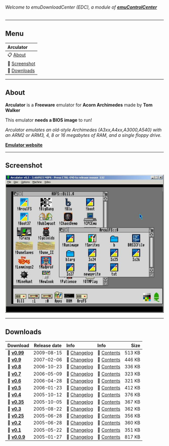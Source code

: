###### Welcome to emuDownloadCenter (EDC), a module of [**emuControlCenter**](https://github.com/PhoenixInteractiveNL/emuControlCenter/wiki)
***
## Menu
| **Arculator** |
|:---------|
| :clipboard: [About](#about) |
| :sunrise: [Screenshot](#screenshot) |
| :floppy_disk: [Downloads](#downloads) |
***
## About
**Arculator** is a **Freeware** emulator for **Acorn Archimedes** made by **Tom Walker**

This emulator **needs a BIOS image** to run!

_Arculator emulates an old-style Archimedes (A3xx,A4xx,A3000,A540) with an ARM2 or ARM3, 4, 8 or 16 megabytes of RAM, and a single floppy drive._

[**Emulator website**](http://b-em.bbcmicro.com/arculator/)
***
## Screenshot
![](https://raw.githubusercontent.com/PhoenixInteractiveNL/edc-masterhook/master/downloadhooks/arculator/arculator_screen.jpg)
***
## Downloads
| Download | Release date  | Info       | Info       | Size       |
|:---------|:-------------:|:-----------|:-----------|-----------:|
| :floppy_disk: [**v0.99**](https://github.com/PhoenixInteractiveNL/edc-repo0001/raw/master/arculator/0.99.7z) | 2009-08-15 | :page_facing_up: [Changelog](https://github.com/PhoenixInteractiveNL/edc-repo0001/blob/master/arculator/0.99_changelog.txt) | :mag_right: [Contents](https://github.com/PhoenixInteractiveNL/edc-repo0001/blob/master/arculator/0.99_contents.txt) | 513 KB |
| :floppy_disk: [**v0.9**](https://github.com/PhoenixInteractiveNL/edc-repo0001/raw/master/arculator/0.9.7z) | 2007-02-06 | :page_facing_up: [Changelog](https://github.com/PhoenixInteractiveNL/edc-repo0001/blob/master/arculator/0.9_changelog.txt) | :mag_right: [Contents](https://github.com/PhoenixInteractiveNL/edc-repo0001/blob/master/arculator/0.9_contents.txt) | 446 KB |
| :floppy_disk: [**v0.8**](https://github.com/PhoenixInteractiveNL/edc-repo0001/raw/master/arculator/0.8.7z) | 2006-10-23 | :page_facing_up: [Changelog](https://github.com/PhoenixInteractiveNL/edc-repo0001/blob/master/arculator/0.8_changelog.txt) | :mag_right: [Contents](https://github.com/PhoenixInteractiveNL/edc-repo0001/blob/master/arculator/0.8_contents.txt) | 336 KB |
| :floppy_disk: [**v0.7**](https://github.com/PhoenixInteractiveNL/edc-repo0001/raw/master/arculator/0.7.7z) | 2006-05-09 | :page_facing_up: [Changelog](https://github.com/PhoenixInteractiveNL/edc-repo0001/blob/master/arculator/0.7_changelog.txt) | :mag_right: [Contents](https://github.com/PhoenixInteractiveNL/edc-repo0001/blob/master/arculator/0.7_contents.txt) | 323 KB |
| :floppy_disk: [**v0.6**](https://github.com/PhoenixInteractiveNL/edc-repo0001/raw/master/arculator/0.6.7z) | 2006-04-28 | :page_facing_up: [Changelog](https://github.com/PhoenixInteractiveNL/edc-repo0001/blob/master/arculator/0.6_changelog.txt) | :mag_right: [Contents](https://github.com/PhoenixInteractiveNL/edc-repo0001/blob/master/arculator/0.6_contents.txt) | 321 KB |
| :floppy_disk: [**v0.5**](https://github.com/PhoenixInteractiveNL/edc-repo0001/raw/master/arculator/0.5.7z) | 2006-01-23 | :page_facing_up: [Changelog](https://github.com/PhoenixInteractiveNL/edc-repo0001/blob/master/arculator/0.5_changelog.txt) | :mag_right: [Contents](https://github.com/PhoenixInteractiveNL/edc-repo0001/blob/master/arculator/0.5_contents.txt) | 412 KB |
| :floppy_disk: [**v0.4**](https://github.com/PhoenixInteractiveNL/edc-repo0001/raw/master/arculator/0.4.7z) | 2005-10-12 | :page_facing_up: [Changelog](https://github.com/PhoenixInteractiveNL/edc-repo0001/blob/master/arculator/0.4_changelog.txt) | :mag_right: [Contents](https://github.com/PhoenixInteractiveNL/edc-repo0001/blob/master/arculator/0.4_contents.txt) | 376 KB |
| :floppy_disk: [**v0.35**](https://github.com/PhoenixInteractiveNL/edc-repo0001/raw/master/arculator/0.35.7z) | 2005-10-05 | :page_facing_up: [Changelog](https://github.com/PhoenixInteractiveNL/edc-repo0001/blob/master/arculator/0.35_changelog.txt) | :mag_right: [Contents](https://github.com/PhoenixInteractiveNL/edc-repo0001/blob/master/arculator/0.35_contents.txt) | 367 KB |
| :floppy_disk: [**v0.3**](https://github.com/PhoenixInteractiveNL/edc-repo0001/raw/master/arculator/0.3.7z) | 2005-08-22 | :page_facing_up: [Changelog](https://github.com/PhoenixInteractiveNL/edc-repo0001/blob/master/arculator/0.3_changelog.txt) | :mag_right: [Contents](https://github.com/PhoenixInteractiveNL/edc-repo0001/blob/master/arculator/0.3_contents.txt) | 362 KB |
| :floppy_disk: [**v0.25**](https://github.com/PhoenixInteractiveNL/edc-repo0001/raw/master/arculator/0.25.7z) | 2005-06-28 | :page_facing_up: [Changelog](https://github.com/PhoenixInteractiveNL/edc-repo0001/blob/master/arculator/0.25_changelog.txt) | :mag_right: [Contents](https://github.com/PhoenixInteractiveNL/edc-repo0001/blob/master/arculator/0.25_contents.txt) | 356 KB |
| :floppy_disk: [**v0.2**](https://github.com/PhoenixInteractiveNL/edc-repo0001/raw/master/arculator/0.2.7z) | 2005-06-28 | :page_facing_up: [Changelog](https://github.com/PhoenixInteractiveNL/edc-repo0001/blob/master/arculator/0.2_changelog.txt) | :mag_right: [Contents](https://github.com/PhoenixInteractiveNL/edc-repo0001/blob/master/arculator/0.2_contents.txt) | 360 KB |
| :floppy_disk: [**v0.1**](https://github.com/PhoenixInteractiveNL/edc-repo0001/raw/master/arculator/0.1.7z) | 2005-05-22 | :page_facing_up: [Changelog](https://github.com/PhoenixInteractiveNL/edc-repo0001/blob/master/arculator/0.1_changelog.txt) | :mag_right: [Contents](https://github.com/PhoenixInteractiveNL/edc-repo0001/blob/master/arculator/0.1_contents.txt) | 351 KB |
| :floppy_disk: [**v0.0.9**](https://github.com/PhoenixInteractiveNL/edc-repo0001/raw/master/arculator/0.0.9.7z) | 2005-01-27 | :page_facing_up: [Changelog](https://github.com/PhoenixInteractiveNL/edc-repo0001/blob/master/arculator/0.0.9_changelog.txt) | :mag_right: [Contents](https://github.com/PhoenixInteractiveNL/edc-repo0001/blob/master/arculator/0.0.9_contents.txt) | 817 KB |
